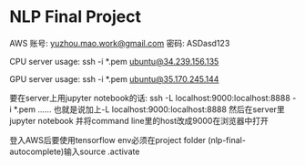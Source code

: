 # NLP Final Project

AWS 账号: yuzhou.mao.work@gmail.com
密码: ASDasd123

CPU server usage:
ssh -i *.pem ubuntu@34.239.156.135

GPU server usage:
ssh -i *.pem ubuntu@35.170.245.144

要在server上用jupyter notebook的话:
ssh -L localhost:9000:localhost:8888 -i *.pem ......
也就是说加上-L localhost:9000:localhost:8888
然后在server里jupyter notebook
并将command line里的host改成9000在浏览器中打开

登入AWS后要使用tensorflow env必须在project folder (nlp-final-autocomplete)输入source .activate
